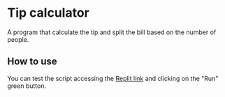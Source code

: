 # Tip calculator
A program that calculate the tip and split the bill based on the number of people.

## How to use
You can test the script accessing the [Replit link](https://replit.com/@LukCnt/tip-calculator?v=1) and clicking on the "Run" green button.
